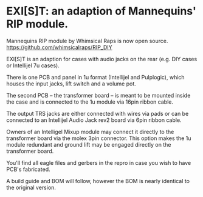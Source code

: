 # EXI[S]T: an adaption of Mannequins' RIP module.

Mannequins RIP module by Whimsical Raps is now open source.
https://github.com/whimsicalraps/RIP_DIY

EXI[S]T is an adaption for cases with audio jacks on the rear (e.g. DIY cases or Intellijel 7u cases).

There is one PCB and panel in 1u format (Intellijel and Pulplogic), which houses the input jacks, lift switch and a volume pot.

The second PCB – the transformer board – is meant to be mounted inside the case and is connected to the 1u module via 16pin ribbon cable.

The output TRS jacks are either connected with wires via pads or can be connected to an Intellijel Audio Jack rev2 board via 6pin ribbon cable.

Owners of an Intelligel Mixup module may connect it directly to the transformer board via the molex 3pin connector. This option makes the 1u module redundant and ground lift may be engaged directly on the transformer board.

You'll find all eagle files and gerbers in the repro in case you wish to have PCB's fabricated.

A build guide and BOM will follow, however the BOM is nearly identical to the original version.

